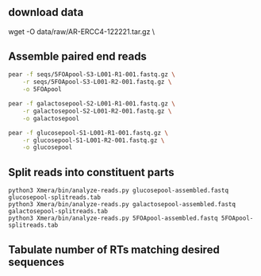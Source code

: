 #

## download data
wget -O data/raw/AR-ERCC4-122221.tar.gz \


## Assemble paired end reads
```bash
pear -f seqs/5FOApool-S3-L001-R1-001.fastq.gz \
    -r seqs/5FOApool-S3-L001-R2-001.fastq.gz \
    -o 5FOApool

pear -f galactosepool-S2-L001-R1-001.fastq.gz \
    -r galactosepool-S2-L001-R2-001.fastq.gz \
    -o galactosepool

pear -f glucosepool-S1-L001-R1-001.fastq.gz \
    -r glucosepool-S1-L001-R2-001.fastq.gz \
    -o glucosepool
```

## Split reads into constituent parts
```
python3 Xmera/bin/analyze-reads.py glucosepool-assembled.fastq glucosepool-splitreads.tab
python3 Xmera/bin/analyze-reads.py galactosepool-assembled.fastq galactosepool-splitreads.tab
python3 Xmera/bin/analyze-reads.py 5FOApool-assembled.fastq 5FOApool-splitreads.tab
```

## Tabulate number of RTs matching desired sequences